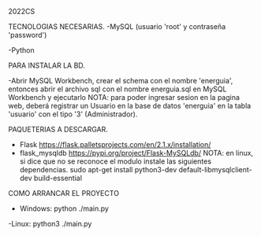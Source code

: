  2022CS


TECNOLOGIAS NECESARIAS.
-MySQL (usuario 'root' y contraseña 'password')

-Python


PARA INSTALAR LA BD.

-Abrir MySQL Workbench, crear el schema con el nombre 'energuia', entonces abrir el archivo sql con el nombre energuia.sql 
en MySQL Workbench y ejecutarlo
	NOTA: para poder ingresar sesion en la pagina web, deberá registrar un Usuario en la base de datos 'energuia' 
		en la tabla 'usuario' con el tipo '3' (Administrador).

PAQUETERIAS A DESCARGAR.
- Flask https://flask.palletsprojects.com/en/2.1.x/installation/
- flask_mysqldb https://pypi.org/project/Flask-MySQLdb/
	NOTA: en linux, si dice que no se reconoce el modulo instale las siguientes dependencias.
		sudo apt-get install python3-dev default-libmysqlclient-dev build-essential
		

COMO ARRANCAR EL PROYECTO
- Windows:
	python ./main.py

-Linux:
	python3 ./main.py
